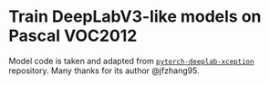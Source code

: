 # Train DeepLabV3-like models on Pascal VOC2012

Model code is taken and adapted from [`pytorch-deeplab-xception`](https://github.com/jfzhang95/pytorch-deeplab-xception) repository. Many thanks for its author @jfzhang95.

